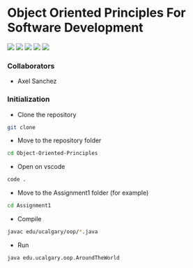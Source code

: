 # Object Oriented Principles For Software Development

![](https://img.shields.io/badge/java-%23ED8B00.svg?style=for-the-badge&logo=java&logoColor=white) ![](https://img.shields.io/badge/JUnit5-25A162.svg?style=for-the-badge&logo=JUnit5&logoColor=white) ![](https://img.shields.io/badge/MySQL-4479A1.svg?style=for-the-badge&logo=MySQL&logoColor=white) ![](https://img.shields.io/badge/Git-F05032.svg?style=for-the-badge&logo=Git&logoColor=white) ![](https://img.shields.io/badge/macOS-000000.svg?style=for-the-badge&logo=macOS&logoColor=white)

### Collaborators

- Axel Sanchez

### Initialization

- Clone the repository

```bash
git clone
```

- Move to the repository folder

```bash
cd Object-Oriented-Principles
```

- Open on vscode

```bash
code .
```

- Move to the Assignment1 folder (for example)

```bash
cd Assignment1
```

- Compile

```bash
javac edu/ucalgary/oop/*.java
```

- Run

```bash
java edu.ucalgary.oop.AroundTheWorld
```
